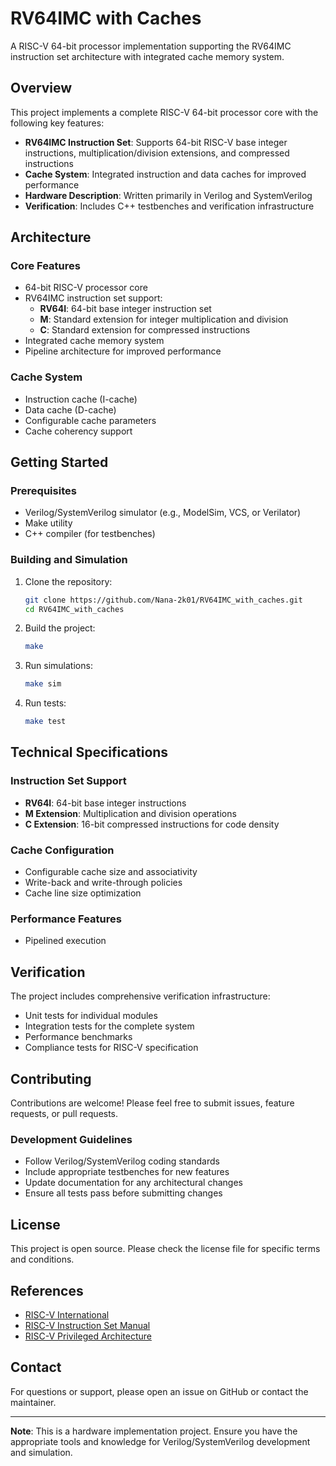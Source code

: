 # RV64IMC with Caches

A RISC-V 64-bit processor implementation supporting the RV64IMC instruction set architecture with integrated cache memory system.

## Overview

This project implements a complete RISC-V 64-bit processor core with the following key features:
- **RV64IMC Instruction Set**: Supports 64-bit RISC-V base integer instructions, multiplication/division extensions, and compressed instructions
- **Cache System**: Integrated instruction and data caches for improved performance
- **Hardware Description**: Written primarily in Verilog and SystemVerilog
- **Verification**: Includes C++ testbenches and verification infrastructure

## Architecture

### Core Features
- 64-bit RISC-V processor core
- RV64IMC instruction set support:
  - **RV64I**: 64-bit base integer instruction set
  - **M**: Standard extension for integer multiplication and division
  - **C**: Standard extension for compressed instructions
- Integrated cache memory system
- Pipeline architecture for improved performance

### Cache System
- Instruction cache (I-cache)
- Data cache (D-cache)
- Configurable cache parameters
- Cache coherency support


## Getting Started

### Prerequisites
- Verilog/SystemVerilog simulator (e.g., ModelSim, VCS, or Verilator)
- Make utility
- C++ compiler (for testbenches)

### Building and Simulation

1. Clone the repository:
   ```bash
   git clone https://github.com/Nana-2k01/RV64IMC_with_caches.git
   cd RV64IMC_with_caches
   ```

2. Build the project:
   ```bash
   make
   ```

3. Run simulations:
   ```bash
   make sim
   ```

4. Run tests:
   ```bash
   make test
   ```

## Technical Specifications

### Instruction Set Support
- **RV64I**: 64-bit base integer instructions
- **M Extension**: Multiplication and division operations
- **C Extension**: 16-bit compressed instructions for code density

### Cache Configuration
- Configurable cache size and associativity
- Write-back and write-through policies
- Cache line size optimization

### Performance Features
- Pipelined execution

## Verification

The project includes comprehensive verification infrastructure:
- Unit tests for individual modules
- Integration tests for the complete system
- Performance benchmarks
- Compliance tests for RISC-V specification

## Contributing

Contributions are welcome! Please feel free to submit issues, feature requests, or pull requests.

### Development Guidelines
- Follow Verilog/SystemVerilog coding standards
- Include appropriate testbenches for new features
- Update documentation for any architectural changes
- Ensure all tests pass before submitting changes

## License

This project is open source. Please check the license file for specific terms and conditions.

## References

- [RISC-V International](https://riscv.org/)
- [RISC-V Instruction Set Manual](https://riscv.org/specifications/)
- [RISC-V Privileged Architecture](https://riscv.org/specifications/privileged-isa/)

## Contact

For questions or support, please open an issue on GitHub or contact the maintainer.

---

**Note**: This is a hardware implementation project. Ensure you have the appropriate tools and knowledge for Verilog/SystemVerilog development and simulation.
